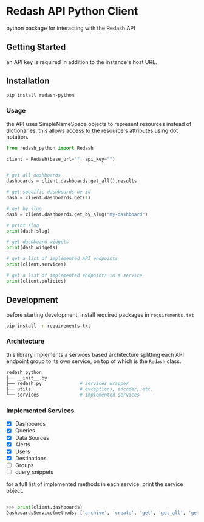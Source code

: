 # Redash API Python Client

python package for interacting with the Redash API

## Getting Started

an API key is required in addition to the instance's host URL.

## Installation

```bash
pip install redash-python
```

### Usage

the API uses SimpleNameSpace objects to represent resources instead of
dictionaries. this allows access to the resource's attributes using dot
notation.

```python
from redash_python import Redash

client = Redash(base_url="", api_key="")


# get all dashboards
dashboards = client.dashboards.get_all().results

# get specific dashboards by id
dash = client.dashboards.get(1)

# get by slug
dash = client.dashboards.get_by_slug("my-dashboard")

# print slug
print(dash.slug)

# get dashboard widgets
print(dash.widgets)

# get a list of implemented API endpoints
print(client.services)

# get a list of implemented endpoints in a service
print(client.policies)
```

## Development

before starting development, install required packages in `requirements.txt`

```bash
pip install -r requirements.txt
```

### Architecture

this library implements a services based architecture splitting each API
endpoint group to its own service, on top of which is the `Redash` class.

```bash
redash_python
├── __init__.py
├── redash.py              # services wrapper
├── utils                  # exceptions, encoder, etc.
└── services               # implemented services

```

### Implemented Services

- [x] Dashboards
- [x] Queries
- [x] Data Sources
- [x] Alerts
- [x] Users
- [x] Destinations
- [ ] Groups
- [ ] query_snippets

for a full list of implemented methods in each service, print the service
object.

```python

>>> print(client.dashboards)
DashboardsService(methods: ['archive', 'create', 'get', 'get_all', 'get_by_slug', 'get_id', 'get_slug', 'publish', 'unarchive', 'unpublish', 'update'])
```
